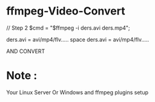 ffmpeg-Video-Convert
====================


// Step 2
$cmd = "$ffmpeg -i ders.avi  ders.mp4";


ders.avi = avi/mp4/flv..... space ders.avi = avi/mp4/flv..... 

AND CONVERT 


<h1>Note :</h1>

Your Linux Server Or Windows and  ffmpeg  plugins setup

